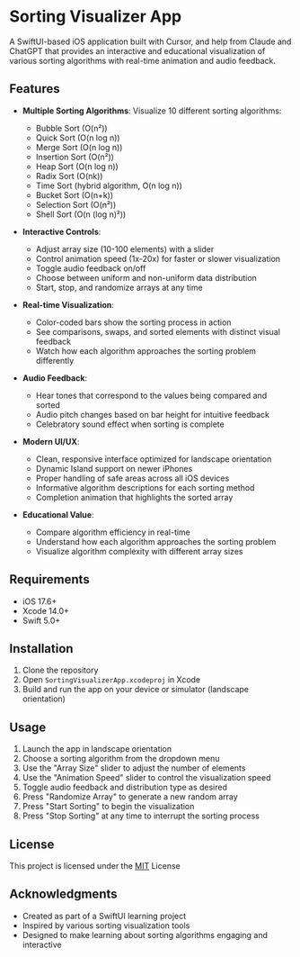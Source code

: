 # Sorting Visualizer App

A SwiftUI-based iOS application built with Cursor, and help from Claude and ChatGPT that provides an interactive and educational visualization of various sorting algorithms with real-time animation and audio feedback.

## Features

- **Multiple Sorting Algorithms**: Visualize 10 different sorting algorithms:
  - Bubble Sort (O(n²))
  - Quick Sort (O(n log n))
  - Merge Sort (O(n log n))
  - Insertion Sort (O(n²))
  - Heap Sort (O(n log n))
  - Radix Sort (O(nk))
  - Time Sort (hybrid algorithm, O(n log n))
  - Bucket Sort (O(n+k))
  - Selection Sort (O(n²))
  - Shell Sort (O(n (log n)²))

- **Interactive Controls**:
  - Adjust array size (10-100 elements) with a slider
  - Control animation speed (1x-20x) for faster or slower visualization
  - Toggle audio feedback on/off
  - Choose between uniform and non-uniform data distribution
  - Start, stop, and randomize arrays at any time

- **Real-time Visualization**:
  - Color-coded bars show the sorting process in action
  - See comparisons, swaps, and sorted elements with distinct visual feedback
  - Watch how each algorithm approaches the sorting problem differently

- **Audio Feedback**:
  - Hear tones that correspond to the values being compared and sorted
  - Audio pitch changes based on bar height for intuitive feedback
  - Celebratory sound effect when sorting is complete

- **Modern UI/UX**:
  - Clean, responsive interface optimized for landscape orientation
  - Dynamic Island support on newer iPhones
  - Proper handling of safe areas across all iOS devices
  - Informative algorithm descriptions for each sorting method
  - Completion animation that highlights the sorted array

- **Educational Value**:
  - Compare algorithm efficiency in real-time
  - Understand how each algorithm approaches the sorting problem
  - Visualize algorithm complexity with different array sizes

## Requirements

- iOS 17.6+
- Xcode 14.0+
- Swift 5.0+

## Installation

1. Clone the repository
2. Open `SortingVisualizerApp.xcodeproj` in Xcode
3. Build and run the app on your device or simulator (landscape orientation)

## Usage

1. Launch the app in landscape orientation
2. Choose a sorting algorithm from the dropdown menu
3. Use the "Array Size" slider to adjust the number of elements
4. Use the "Animation Speed" slider to control the visualization speed
5. Toggle audio feedback and distribution type as desired
6. Press "Randomize Array" to generate a new random array
7. Press "Start Sorting" to begin the visualization
8. Press "Stop Sorting" at any time to interrupt the sorting process

## License

This project is licensed under the [MIT](https://choosealicense.com/licenses/mit/) License

## Acknowledgments

- Created as part of a SwiftUI learning project
- Inspired by various sorting visualization tools
- Designed to make learning about sorting algorithms engaging and interactive 